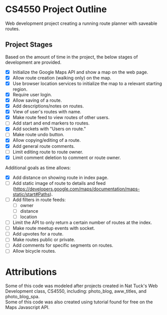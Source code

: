 # CS4550 Project Outline

Web development project creating a running route planner with saveable routes.

## Project Stages

Based on the amount of time in the project, the below stages of development are provided.

- [x] Initialize the Google Maps API and show a map on the web page.
- [x] Allow route creation (walking only) on the map.
- [x] Use browser location services to initialize the map to a relevant starting region.
- [x] Require user login.
- [x] Allow saving of a route.
- [x] Add descriptions/notes on routes.
- [x] View of user's routes with name.
- [x] Make route feed to view routes of other users.
- [ ] Add start and end markers to routes.
- [x] Add sockets with "Users on route."
- [ ] Make route undo button.
- [x] Allow copying/editing of a route.
- [x] Add general route comments.
- [ ] Limit editing route to route owner.
- [x] Limit comment deletion to comment or route owner.

Additional goals as time allows:

- [x] Add distance on showing route in index page.
- [ ] Add static image of route to details and feed (https://developers.google.com/maps/documentation/maps-static/start#Paths).
- [ ] Add filters in route feeds:
  - [ ] owner
  - [ ] distance
  - [ ] location
- [ ] Limit the API to only return a certain number of routes at the index.
- [ ] Make route meetup events with socket.
- [ ] Add upvotes for a route.
- [ ] Make routes public or private.
- [ ] Add comments for specific segments on routes.
- [ ] Allow bicycle routes.

# Attributions

Some of this code was modeled after projects created in Nat Tuck's Web Development class, CS4550, including: photo_blog, aww_titles, and photo_blog_spa.  
Some of this code was also created using tutorial found for free on the Maps Javascript API.
